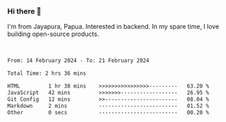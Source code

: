 ### Hi there 👋

I'm from Jayapura, Papua. Interested in backend. In my spare time, I love building open-source products.

<br>

 
 <!--START_SECTION:waka-->

```txt
From: 14 February 2024 - To: 21 February 2024

Total Time: 2 hrs 36 mins

HTML         1 hr 38 mins    >>>>>>>>>>>>>>>>---------   63.20 %
JavaScript   42 mins         >>>>>>>------------------   26.95 %
Git Config   12 mins         >>-----------------------   08.04 %
Markdown     2 mins          -------------------------   01.52 %
Other        0 secs          -------------------------   00.20 %
```

<!--END_SECTION:waka-->
